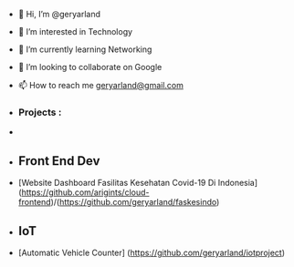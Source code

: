 - 👋 Hi, I’m @geryarland
- 👀 I’m interested in Technology
- 🌱 I’m currently learning Networking
- 💞️ I’m looking to collaborate on Google
- 📫 How to reach me geryarland@gmail.com

- ### Projects :
- 
- ## Front End Dev
-   [Website Dashboard Fasilitas Kesehatan Covid-19 Di Indonesia] (https://github.com/arigints/cloud-frontend)/(https://github.com/geryarland/faskesindo)
- ## IoT
-   [Automatic Vehicle Counter] (https://github.com/geryarland/iotproject)

<!---
geryarland/geryarland is a ✨ special ✨ repository because its `README.md` (this file) appears on your GitHub profile.
You can click the Preview link to take a look at your changes.
--->
